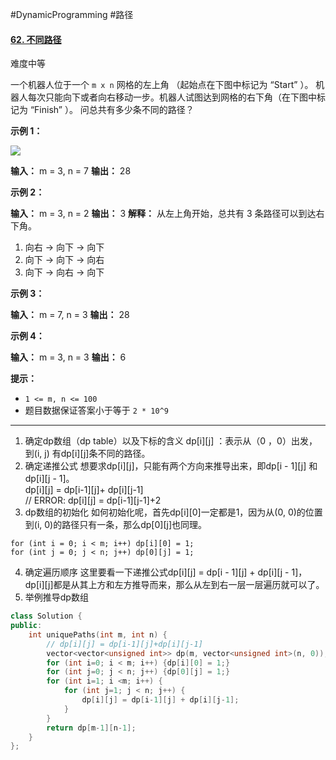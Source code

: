 #DynamicProgramming #路径
#### [62. 不同路径](https://leetcode.cn/problems/unique-paths/)

难度中等

一个机器人位于一个 `m x n` 网格的左上角 （起始点在下图中标记为 “Start” ）。
机器人每次只能向下或者向右移动一步。机器人试图达到网格的右下角（在下图中标记为 “Finish” ）。
问总共有多少条不同的路径？

**示例 1：**

![](https://assets.leetcode.com/uploads/2018/10/22/robot_maze.png)

**输入：** m = 3, n = 7
**输出：** 28

**示例 2：**

**输入：** m = 3, n = 2
**输出：** 3
**解释：**
从左上角开始，总共有 3 条路径可以到达右下角。
1. 向右 -> 向下 -> 向下
2. 向下 -> 向下 -> 向右
3. 向下 -> 向右 -> 向下

**示例 3：**

**输入：** m = 7, n = 3
**输出：** 28

**示例 4：**

**输入：** m = 3, n = 3
**输出：** 6

**提示：**

-   `1 <= m, n <= 100`
-   题目数据保证答案小于等于 `2 * 10^9`
---

1.  确定dp数组（dp table）以及下标的含义
dp\[i]\[j] ：表示从（0 ，0）出发，到(i, j) 有dp\[i]\[j]条不同的路径。  
2.  确定递推公式
想要求dp\[i]\[j]，只能有两个方向来推导出来，即dp\[i - 1]\[j] 和 dp\[i]\[j - 1]。  
dp\[i]\[j] = dp\[i-1]\[j]+ dp\[i]\[j-1]  
// ERROR:  dp\[i]\[j] = dp\[i-1]\[j-1]+2   
3.  dp数组的初始化
如何初始化呢，首先dp\[i]\[0]一定都是1，因为从(0, 0)的位置到(i, 0)的路径只有一条，那么dp\[0]\[j]也同理。  
```
for (int i = 0; i < m; i++) dp[i][0] = 1;
for (int j = 0; j < n; j++) dp[0][j] = 1;
```
4.  确定遍历顺序
这里要看一下递推公式dp\[i]\[j] = dp\[i - 1]\[j] + dp\[i]\[j - 1]，dp\[i]\[j]都是从其上方和左方推导而来，那么从左到右一层一层遍历就可以了。  
5.  举例推导dp数组
```cpp
class Solution {
public:
    int uniquePaths(int m, int n) {
        // dp[i][j] = dp[i-1][j]+dp[i][j-1]
        vector<vector<unsigned int>> dp(m, vector<unsigned int>(n, 0));
        for (int i=0; i < m; i++) {dp[i][0] = 1;}
        for (int j=0; j < n; j++) {dp[0][j] = 1;}
        for (int i=1; i <m; i++) {
            for (int j=1; j < n; j++) {
                dp[i][j] = dp[i-1][j] + dp[i][j-1];
            }
        }
        return dp[m-1][n-1];
    }
};
```